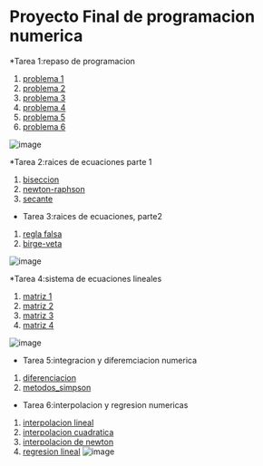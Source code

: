 # Proyecto Final de programacion numerica

*Tarea 1:repaso de programacion 

1. [problema 1](https://github.com/omargonzale/proyecto-de-programacion-numerica/blob/main/problema_1.py)
2. [problema 2](https://github.com/omargonzale/proyecto-de-programacion-numerica/blob/main/problema_2.py)
3. [problema 3](https://github.com/omargonzale/proyecto-de-programacion-numerica/blob/main/problema_3.py)
4. [problema 4](https://github.com/omargonzale/proyecto-de-programacion-numerica/blob/main/problema_4.py)
5. [problema 5](https://github.com/omargonzale/proyecto-de-programacion-numerica/blob/main/problema_5.py)                    
6. [problema 6](https://github.com/omargonzale/proyecto-de-programacion-numerica/blob/main/problema_6.py)

![image](https://github.com/user-attachments/assets/73f8038a-38f6-4e13-828a-779f6d59399f)



*Tarea 2:raices de ecuaciones parte 1

1. [biseccion](https://github.com/omargonzale/proyecto-de-programacion-numerica/blob/main/biseccion.py)
2. [newton-raphson](https://github.com/omargonzale/proyecto-de-programacion-numerica/blob/main/newton-raphson.py)
3. [secante](https://github.com/omargonzale/proyecto-de-programacion-numerica/blob/main/secante.py)

* Tarea 3:raices de ecuaciones, parte2

1. [regla falsa](https://github.com/omargonzale/proyecto-de-programacion-numerica/blob/main/regla_falsa.py)                    
2. [birge-veta](https://github.com/omargonzale/proyecto-de-programacion-numerica/blob/main/birge-veta%201.py)

![image](https://github.com/user-attachments/assets/01d2f4de-fbef-4f7f-81a2-f58834628cd6)




*Tarea 4:sistema de ecuaciones lineales 

1. [matriz 1](https://github.com/omargonzale/proyecto-de-programacion-numerica/blob/main/matriz_1.py)
2. [matriz 2](https://github.com/omargonzale/proyecto-de-programacion-numerica/blob/main/matriz_2.py)
3. [matriz 3](https://github.com/omargonzale/proyecto-de-programacion-numerica/blob/main/matriz_3.py)                           
4. [matriz 4](https://github.com/omargonzale/proyecto-de-programacion-numerica/blob/main/matriz_4.py)

![image](https://github.com/user-attachments/assets/808bc1cc-33a8-4486-85b3-3b855547e523)



* Tarea 5:integracion y diferemciacion numerica

1. [diferenciacion](https://github.com/omargonzale/proyecto-de-programacion-numerica/blob/main/Diferenciacion.py)
2. [metodos_simpson](https://github.com/omargonzale/proyecto-de-programacion-numerica/blob/main/metodos_simpson.py)

* Tarea 6:interpolacion y regresion numericas

1. [interpolacion lineal](https://github.com/omargonzale/proyecto-de-programacion-numerica/blob/main/interpolacion_lineal.py)
2. [interpolacion cuadratica](https://github.com/omargonzale/proyecto-de-programacion-numerica/blob/main/interpolacion_cuadratica.py)
3. [interpolacion de newton](https://github.com/omargonzale/proyecto-de-programacion-numerica/blob/main/interpolacion_de_newton.py)
4. [regresion lineal](https://github.com/omargonzale/proyecto-de-programacion-numerica/blob/main/regresion_lineal.py)
![image](https://github.com/user-attachments/assets/0ca41ca7-7d01-4fe8-a3ac-2fe241f5b39c)

